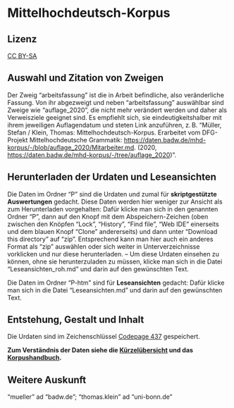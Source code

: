 # Mittelhochdeutsch-Korpus

## Lizenz

<a href="https://creativecommons.org/licenses/by-sa/4.0/legalcode.de">CC BY-SA</a>

## Auswahl und Zitation von Zweigen

Der Zweig “arbeitsfassung” ist die in Arbeit befindliche, also veränderliche Fassung. Von ihr abgezweigt und neben “arbeitsfassung” auswählbar sind Zweige wie “auflage_2020”, die nicht mehr verändert werden und daher als Verweisziele geeignet sind. Es empfiehlt sich, sie eindeutigkeitshalber mit ihrem jeweiligen Auflagendatum und steten Link anzuführen, z. B. “Müller, Stefan / Klein, Thomas: Mittelhochdeutsch-Korpus. Erarbeitet vom DFG-Projekt Mittelhochdeutsche Grammatik: <https://daten.badw.de/mhd-korpus/-/blob/auflage_2020/Mitarbeiter.md>. (2020, <https://daten.badw.de/mhd-korpus/-/tree/auflage_2020>)”.

## Herunterladen der Urdaten und Leseansichten

Die Daten im Ordner “P” sind die Urdaten und zumal für **skriptgestützte Auswertungen** gedacht. Diese Daten werden hier weniger zur Ansicht als zum Herunterladen vorgehalten: Dafür klicke man sich in den genannten Ordner “P”, dann auf den Knopf mit dem Abspeichern-Zeichen (oben zwischen den Knöpfen “Lock”, “History”, “Find file”, “Web IDE” einerseits und dem blauen Knopf “Clone” andererseits) und dann unter “Download this directory” auf “zip”. Entsprechend kann man hier auch ein anderes Format als “zip” auswählen oder sich weiter in Unterverzeichnisse vorklicken und nur diese herunterladen. – Um diese Urdaten einsehen zu können, ohne sie herunterzuladen zu müssen, klicke man sich in die Datei “Leseansichten_roh.md” und darin auf den gewünschten Text.

Die Daten im Ordner “P-htm” sind für **Leseansichten** gedacht: Dafür klicke man sich in die Datei “Leseansichten.md” und darin auf den gewünschten Text.

## Entstehung, Gestalt und Inhalt

Die Urdaten sind im Zeichenschlüssel <a href="https://de.wikipedia.org/wiki/Codepage_437">Codepage 437</a> gespeichert.

**Zum Verständnis der Daten siehe die <a href="https://publikationen.badw.de/de/data?format=pdf&url=https%3A%2F%2Fdaten.badw.de%2Fmhd-korpus%2F-%2Fraw%2Farbeitsfassung%2FK%25C3%25BCrzel%25C3%25BCbersicht.pdf?inline=false">Kürzelübersicht</a> und das <a href="https://publikationen.badw.de/de/data?format=pdf&url=https%3A%2F%2Fdaten.badw.de%2Fmhd-korpus%2F-%2Fraw%2Farbeitsfassung%2FKorpushandbuch.pdf?inline=false">Korpushandbuch</a>.**

## Weitere Auskunft

“mueller” ad “badw.de”; “thomas.klein” ad “uni-bonn.de”
